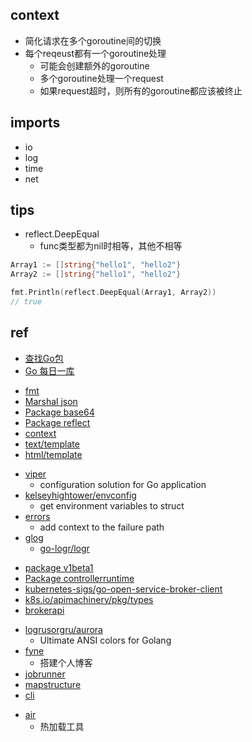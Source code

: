 
## context
+ 简化请求在多个goroutine间的切换
+ 每个reqeust都有一个goroutine处理
    + 可能会创建额外的goroutine
    + 多个goroutine处理一个request
    + 如果request超时，则所有的goroutine都应该被终止



## imports
+ io
+ log
+ time
+ net

## tips

+ reflect.DeepEqual
    + func类型都为nil时相等，其他不相等
```go
Array1 := []string{"hello1", "hello2"}
Array2 := []string{"hello1", "hello2"}

fmt.Println(reflect.DeepEqual(Array1, Array2))
// true
```

## ref
+ [查找Go包](https://pkg.go.dev/)
+ [Go 每日一库](https://juejin.cn/user/3210229684391048/posts)


<!-- pkg -->
+ [fmt](https://golang.org/pkg/fmt/ )
+ [Marshal json](https://blog.golang.org/json)
+ [Package base64](https://golang.org/pkg/encoding/base64/#example_Encoding_EncodeToString)
+ [Package reflect](https://golang.org/pkg/reflect/)
+ [context](https://juejin.im/post/6844903555145400334)
+ [text/template](https://juejin.im/post/6844903762901860360)
+ [html/template](https://golang.org/pkg/html/template/)


<!-- 3rd pkg -->
+ [viper](https://github.com/spf13/viper)
    + configuration solution for Go application
+ [kelseyhightower/envconfig](https://github.com/kelseyhightower/envconfig)
    + get environment variables to struct
+ [errors](github.com/pkg/errors)
    + add context to the failure path
+ [glog](github.com/golang/glog)
    + [go-logr/logr](https://github.com/go-logr/logr)


<!-- k8s -->
+ [package v1beta1](https://pkg.go.dev/github.com/kubernetes-sigs/service-catalog/pkg/apis/servicecatalog/v1beta1)
+ [Package controllerruntime](https://pkg.go.dev/sigs.k8s.io/controller-runtime@v0.6.3)
+ [kubernetes-sigs/go-open-service-broker-client](https://github.com/kubernetes-sigs/go-open-service-broker-client/tree/master/docs)
+ [k8s.io/apimachinery/pkg/types](https://pkg.go.dev/k8s.io/apimachinery/pkg/types)
+ [brokerapi](https://github.com/pivotal-cf/brokerapi)

<!-- others -->
+ [logrusorgru/aurora](https://github.com/logrusorgru/aurora)
    + Ultimate ANSI colors for Golang
+ [fyne](https://juejin.cn/post/6868033438713118733)
    + 搭建个人博客
+ [jobrunner](https://juejin.cn/post/6867893228654313480)
+ [mapstructure](https://juejin.cn/post/6855300813707804686)
+ [cli](https://juejin.cn/post/6844904198593576967)
<!-- debug -->
+ [air](https://juejin.cn/post/6878852918586376205)
    + 热加载工具